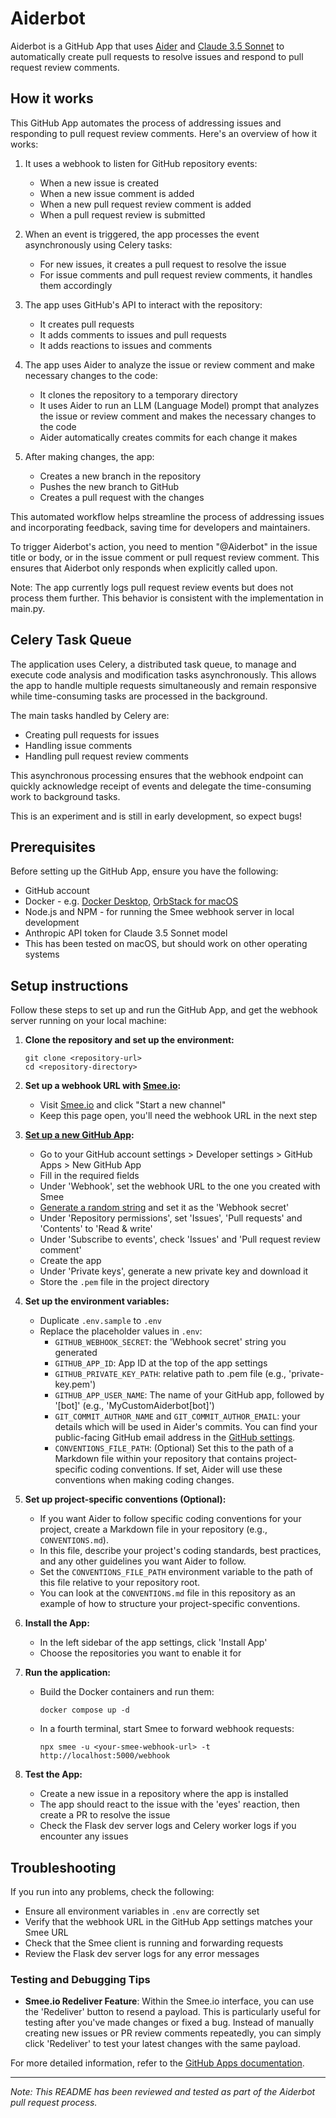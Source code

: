 # Aiderbot

Aiderbot is a GitHub App that uses [Aider](https://aider.chat/) and [Claude 3.5 Sonnet](https://www.anthropic.com/news/claude-3-5-sonnet) to automatically create pull requests to resolve issues and respond to pull request review comments.

## How it works

This GitHub App automates the process of addressing issues and responding to pull request review comments. Here's an overview of how it works:

1. It uses a webhook to listen for GitHub repository events:
   - When a new issue is created
   - When a new issue comment is added
   - When a new pull request review comment is added
   - When a pull request review is submitted

2. When an event is triggered, the app processes the event asynchronously using Celery tasks:
   - For new issues, it creates a pull request to resolve the issue
   - For issue comments and pull request review comments, it handles them accordingly

3. The app uses GitHub's API to interact with the repository:
   - It creates pull requests
   - It adds comments to issues and pull requests
   - It adds reactions to issues and comments

4. The app uses Aider to analyze the issue or review comment and make necessary changes to the code:
   - It clones the repository to a temporary directory
   - It uses Aider to run an LLM (Language Model) prompt that analyzes the issue or review comment and makes the necessary changes to the code
   - Aider automatically creates commits for each change it makes

5. After making changes, the app:
   - Creates a new branch in the repository
   - Pushes the new branch to GitHub
   - Creates a pull request with the changes

This automated workflow helps streamline the process of addressing issues and incorporating feedback, saving time for developers and maintainers.

To trigger Aiderbot's action, you need to mention "@Aiderbot" in the issue title or body, or in the issue comment or pull request review comment. This ensures that Aiderbot only responds when explicitly called upon.

Note: The app currently logs pull request review events but does not process them further. This behavior is consistent with the implementation in main.py.

## Celery Task Queue

The application uses Celery, a distributed task queue, to manage and execute code analysis and modification tasks asynchronously. This allows the app to handle multiple requests simultaneously and remain responsive while time-consuming tasks are processed in the background.

The main tasks handled by Celery are:
- Creating pull requests for issues
- Handling issue comments
- Handling pull request review comments

This asynchronous processing ensures that the webhook endpoint can quickly acknowledge receipt of events and delegate the time-consuming work to background tasks.

This is an experiment and is still in early development, so expect bugs!

## Prerequisites

Before setting up the GitHub App, ensure you have the following:

- GitHub account
- Docker - e.g. [Docker Desktop](https://www.docker.com/products/docker-desktop/), [OrbStack for macOS](https://orbstack.dev/)
- Node.js and NPM - for running the Smee webhook server in local development
- Anthropic API token for Claude 3.5 Sonnet model
- This has been tested on macOS, but should work on other operating systems

## Setup instructions

Follow these steps to set up and run the GitHub App, and get the webhook server running on your local machine:

1. **Clone the repository and set up the environment:**
   ```
   git clone <repository-url>
   cd <repository-directory>
   ```
2. **Set up a webhook URL with [Smee.io](https://smee.io/):**
   - Visit [Smee.io](https://smee.io/) and click "Start a new channel"
   - Keep this page open, you'll need the webhook URL in the next step

3. **[Set up a new GitHub App](https://docs.github.com/en/apps/creating-github-apps):**
   - Go to your GitHub account settings > Developer settings > GitHub Apps > New GitHub App
   - Fill in the required fields
   - Under 'Webhook', set the webhook URL to the one you created with Smee
   - [Generate a random string](https://www.random.org/strings/?num=10&len=32&digits=on&upperalpha=on&loweralpha=on&unique=on&format=html&rnd=new) and set it as the 'Webhook secret'
   - Under 'Repository permissions', set 'Issues', 'Pull requests' and 'Contents' to 'Read & write'
   - Under 'Subscribe to events', check 'Issues' and 'Pull request review comment'
   - Create the app
   - Under 'Private keys', generate a new private key and download it
   - Store the `.pem` file in the project directory

4. **Set up the environment variables:**
   - Duplicate `.env.sample` to `.env`
   - Replace the placeholder values in `.env`:
     - `GITHUB_WEBHOOK_SECRET`: the 'Webhook secret' string you generated
     - `GITHUB_APP_ID`: App ID at the top of the app settings
     - `GITHUB_PRIVATE_KEY_PATH`: relative path to .pem file (e.g., 'private-key.pem')
     - `GITHUB_APP_USER_NAME`: The name of your GitHub app, followed by '[bot]' (e.g., 'MyCustomAiderbot[bot]')
     - `GIT_COMMIT_AUTHOR_NAME` and `GIT_COMMIT_AUTHOR_EMAIL`: your details which will be used in Aider's commits. You can find your public-facing GitHub email address in the [GitHub settings](https://github.com/settings/emails).
     - `CONVENTIONS_FILE_PATH`: (Optional) Set this to the path of a Markdown file within your repository that contains project-specific coding conventions. If set, Aider will use these conventions when making coding changes.

5. **Set up project-specific conventions (Optional):**
   - If you want Aider to follow specific coding conventions for your project, create a Markdown file in your repository (e.g., `CONVENTIONS.md`).
   - In this file, describe your project's coding standards, best practices, and any other guidelines you want Aider to follow.
   - Set the `CONVENTIONS_FILE_PATH` environment variable to the path of this file relative to your repository root.
   - You can look at the `CONVENTIONS.md` file in this repository as an example of how to structure your project-specific conventions.

6. **Install the App:**
   - In the left sidebar of the app settings, click 'Install App'
   - Choose the repositories you want to enable it for

6. **Run the application:**
   - Build the Docker containers and run them:
     ```
     docker compose up -d
     ```
   - In a fourth terminal, start Smee to forward webhook requests:
     ```
     npx smee -u <your-smee-webhook-url> -t http://localhost:5000/webhook
     ```

7. **Test the App:**
   - Create a new issue in a repository where the app is installed
   - The app should react to the issue with the 'eyes' reaction, then create a PR to resolve the issue
   - Check the Flask dev server logs and Celery worker logs if you encounter any issues

## Troubleshooting

If you run into any problems, check the following:

- Ensure all environment variables in `.env` are correctly set
- Verify that the webhook URL in the GitHub App settings matches your Smee URL
- Check that the Smee client is running and forwarding requests
- Review the Flask dev server logs for any error messages

### Testing and Debugging Tips

- **Smee.io Redeliver Feature**: Within the Smee.io interface, you can use the 'Redeliver' button to resend a payload. This is particularly useful for testing after you've made changes or fixed a bug. Instead of manually creating new issues or PR review comments repeatedly, you can simply click 'Redeliver' to test your latest changes with the same payload.

For more detailed information, refer to the [GitHub Apps documentation](https://docs.github.com/en/developers/apps).

---

*Note: This README has been reviewed and tested as part of the Aiderbot pull request process.*
